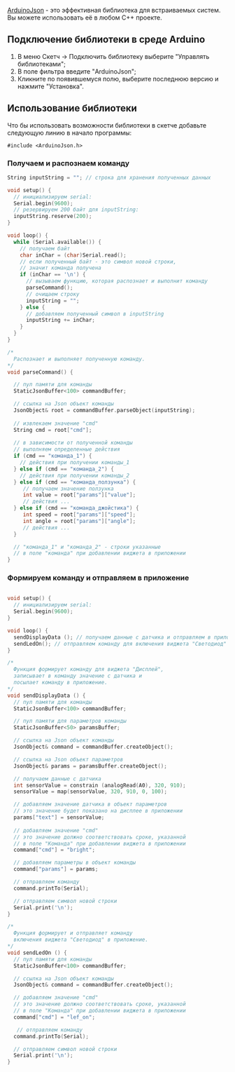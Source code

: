 [ArduinoJson](https://github.com/bblanchon/ArduinoJson) - это эффективная библиотека для встраиваемых систем. Вы можете использовать её в любом C++ проекте.

## Подключение библиотеки в среде Arduino

1. В меню Скетч -> Подключить библиотеку выберите "Управлять библиотеками";
2. В поле фильтра введите "ArduinoJson";
3. Кликните по появившемуся полю, выберите последнюю версию и нажмите "Установка".

## Использование библиотеки

Что бы использовать возможности библиотеки в скетче добавьте следующую линию в начало программы:

`#include <ArduinoJson.h>`

### Получаем и распознаем команду

```c++
String inputString = ""; // строка для хранения полученных данных

void setup() {
  // инициализируем serial:
  Serial.begin(9600);
  // резервируем 200 байт для inputString:
  inputString.reserve(200);
}

void loop() {
  while (Serial.available()) {
    // получаем байт
    char inChar = (char)Serial.read();
    // если полученный байт - это символ новой строки,
    // значит команда получена
    if (inChar == '\n') {
      // вызываем функцию, которая распознает и выполнит команду
      parseCommand();
      // очищаем строку
      inputString = "";
    } else {
      // добавляем полученный символ в inputString
      inputString += inChar;
    }
  }
}

/*
  Распознает и выполняет полученную команду.
*/
void parseCommand() {

  // пул памяти для команды
  StaticJsonBuffer<100> commandBuffer;

  // ссылка на Json объект команды
  JsonObject& root = commandBuffer.parseObject(inputString);
  
  // извлекаем значение "cmd"
  String cmd = root["cmd"];
  
  // в зависимости от полученной команды 
  // выполняем определенные действия
  if (cmd == "команда_1") {
    // действия при получении команды_1
  } else if (cmd == "команда_2") {
    // действия при получении команды_2 
  } else if (cmd == "команда_ползунка") {
     // получаем значение ползунка
     int value = root["params"]["value"];
     // действия ...
  } else if (cmd == "команда_джойстика") {
     int speed = root["params"]["speed"];
     int angle = root["params"]["angle"];
     // действия ...
  }

  // "команда_1" и "команда_2" - строки указанные
  // в поле "команда" при добавлении виджета в приложении
}
```

### Формируем команду и отправляем в приложение

```c++

void setup() {
  // инициализируем serial:
  Serial.begin(9600);
}

void loop() {
  sendDisplayData (); // получаем данные с датчика и отправляем в приложение
  sendLedOn(); // отправляем команду для включения виджета "Светодиод"
}

/*
  Функция формирует команду для виджета "Дисплей",
  записывает в команду значение с датчика и
  посылает команду в приложение.
*/
void sendDisplayData () {
  // пул памяти для команды
  StaticJsonBuffer<100> commandBuffer;

  // пул памяти для параметров команды
  StaticJsonBuffer<50> paramsBuffer;

  // ссылка на Json объект команды
  JsonObject& command = commandBuffer.createObject();

  // ссылка на Json объект параметров
  JsonObject& params = paramsBuffer.createObject();

  // получаем данные с датчика
  int sensorValue = constrain (analogRead(A0), 320, 910);
  sensorValue = map(sensorValue, 320, 910, 0, 100);

  // добавляем значение датчика в объект параметров
  // это значение будет показано на дисплее в приложении
  params["text"] = sensorValue;
  
  // добавляем значение "cmd"
  // это значение должно соответствовать сроке, указанной 
  // в поле "Команда" при добавлении виджета в приложении
  command["cmd"] = "bright";

  // добавляем параметры в объект команды
  command["params"] = params;

  // отправляем команду
  command.printTo(Serial);

  // отправляем символ новой строки
  Serial.print('\n');
}

/*
  Функция формирует и отправляет команду 
  включения виджета "Светодиод" в приложение.
*/
void sendLedOn () {
  // пул памяти для команды
  StaticJsonBuffer<100> commandBuffer;

  // ссылка на Json объект команды
  JsonObject& command = commandBuffer.createObject();

  // добавляем значение "cmd"
  // это значение должно соответствовать сроке, указанной 
  // в поле "Команда" при добавлении виджета в приложении
  command["cmd"] = "lef_on";

   // отправляем команду
  command.printTo(Serial);

  // отправляем символ новой строки
  Serial.print('\n');
}
```